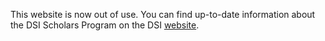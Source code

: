 
This website is now out of use. You can find up-to-date information about the DSI Scholars Program on the DSI [website](https://datascience.columbia.edu/research/columbia-dsi-scholars/).